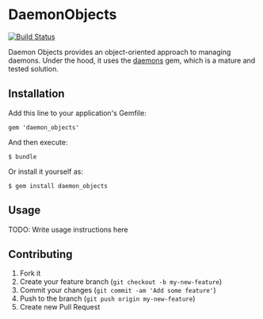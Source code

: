 # DaemonObjects
[![Build Status](https://travis-ci.org/craigisrael/daemon_objects.png)](https://travis-ci.org/craigisrael/daemon_objects)

Daemon Objects provides an object-oriented approach to managing daemons.  Under the hood, it uses the
[daemons](http://daemons.rubyforge.org) gem, which is a mature and tested solution.

## Installation

Add this line to your application's Gemfile:

    gem 'daemon_objects'

And then execute:

    $ bundle

Or install it yourself as:

    $ gem install daemon_objects

## Usage

TODO: Write usage instructions here

## Contributing

1. Fork it
2. Create your feature branch (`git checkout -b my-new-feature`)
3. Commit your changes (`git commit -am 'Add some feature'`)
4. Push to the branch (`git push origin my-new-feature`)
5. Create new Pull Request
